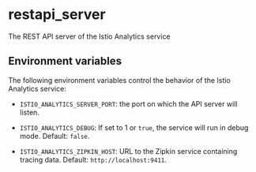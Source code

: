 # restapi_server
The REST API server of the Istio Analytics service

## Environment variables
The following environment variables control the behavior of the Istio Analytics service:

* `ISTIO_ANALYTICS_SERVER_PORT`: the port on which the API server will listen.

* `ISTIO_ANALYTICS_DEBUG`: If set to 1 or `true`, the service will run in debug mode. Default: `false`.

* `ISTIO_ANALYTICS_ZIPKIN_HOST`: URL to the Zipkin service containing tracing data. Default: `http://localhost:9411`.
